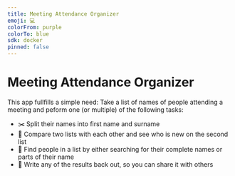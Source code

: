 ```yaml
---
title: Meeting Attendance Organizer
emoji: 💻
colorFrom: purple
colorTo: blue
sdk: docker
pinned: false
---
```


# Meeting Attendance Organizer

This app fullfills a simple need: Take a list of names of people attending a meeting and peform one (or multiple) of the following tasks:

* ✂️ Split their names into first name and surname
* 👀 Compare two lists with each other and see who is new on the second list
* 🔎 Find people in a list by either searching for their complete names or parts of their name
* 💾 Write any of the results back out, so you can share it with others